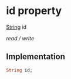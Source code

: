 


# id property






[String](https://api.dart.dev/stable/2.12.3/dart-core/String-class.html) id
  
_read / write_






## Implementation

```dart
String id;


```







